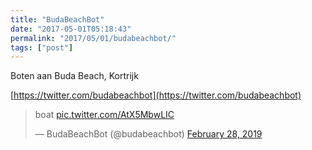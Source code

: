 ```yaml
---
title: "BudaBeachBot"
date: "2017-05-01T05:18:43"
permalink: "2017/05/01/budabeachbot/"
tags: ["post"]
---
```

Boten aan Buda Beach, Kortrijk  
  
[https://twitter.com/budabeachbot](https://twitter.com/budabeachbot)

> boat [pic.twitter.com/AtX5MbwLIC](https://t.co/AtX5MbwLIC)
>
> — BudaBeachBot (@budabeachbot) [February 28, 2019](https://twitter.com/budabeachbot/status/1101166241908178944?ref_src=twsrc%5Etfw)
